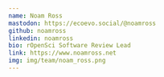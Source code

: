 ```yaml
---
name: Noam Ross
mastodon: https://ecoevo.social/@noamross
github: noamross
linkedin: noamross
bio: rOpenSci Software Review Lead
link: https://www.noamross.net
img: img/team/noam_ross.png
---
```

